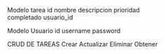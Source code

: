 Modelo tarea
id
nombre
descripcion
prioridad  
completado
usuario_id

Modelo Usuario
id
username
password

CRUD DE TAREAS
Crear
Actualizar
Eliminar
Obtener
